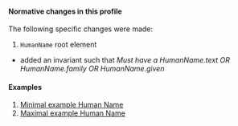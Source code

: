 #### Normative changes in this profile
The following specific changes were made:
1. `HumanName` root element
- added an invariant such that *Must have a HumanName.text OR HumanName.family OR HumanName.given*

#### Examples
1. [Minimal example Human Name](Patient-patient-min-example.html)
1. [Maximal example Human Name](Patient-patient-max-example.html)
